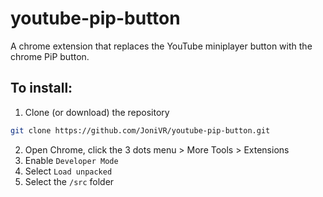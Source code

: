 # youtube-pip-button
A chrome extension that replaces the YouTube miniplayer button with the chrome PiP button.

## To install:
1. Clone (or download) the repository
  ```sh
  git clone https://github.com/JoniVR/youtube-pip-button.git
  ```
2. Open Chrome, click the 3 dots menu > More Tools > Extensions
3. Enable `Developer Mode`
4. Select `Load unpacked`
5. Select the `/src` folder
